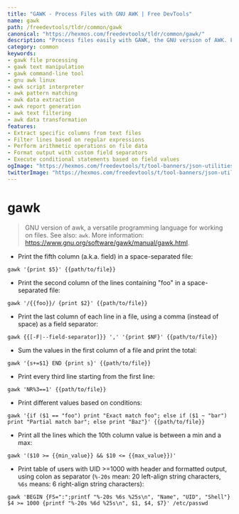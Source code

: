 ```yaml
---
title: "GAWK - Process Files with GNU AWK | Free DevTools"
name: gawk
path: /freedevtools/tldr/common/gawk
canonical: "https://hexmos.com/freedevtools/tldr/common/gawk/"
description: "Process files easily with GAWK, the GNU version of AWK. Filter, format, and manipulate text data with this powerful command-line tool. Free online tool, no registration required."
category: common
keywords:
- gawk file processing
- gawk text manipulation
- gawk command-line tool
- gnu awk linux
- awk script interpreter
- awk pattern matching
- awk data extraction
- awk report generation
- awk text filtering
- awk data transformation
features:
- Extract specific columns from text files
- Filter lines based on regular expressions
- Perform arithmetic operations on file data
- Format output with custom field separators
- Execute conditional statements based on field values
ogImage: "https://hexmos.com/freedevtools/t/tool-banners/json-utilities-banner.png"
twitterImage: "https://hexmos.com/freedevtools/t/tool-banners/json-utilities-banner.png"
---
```


# gawk

> GNU version of awk, a versatile programming language for working on files.
> See also: `awk`.
> More information: <https://www.gnu.org/software/gawk/manual/gawk.html>.

- Print the fifth column (a.k.a. field) in a space-separated file:

`gawk '{print $5}' {{path/to/file}}`

- Print the second column of the lines containing "foo" in a space-separated file:

`gawk '/{{foo}}/ {print $2}' {{path/to/file}}`

- Print the last column of each line in a file, using a comma (instead of space) as a field separator:

`gawk {{[-F|--field-separator]}} ',' '{print $NF}' {{path/to/file}}`

- Sum the values in the first column of a file and print the total:

`gawk '{s+=$1} END {print s}' {{path/to/file}}`

- Print every third line starting from the first line:

`gawk 'NR%3==1' {{path/to/file}}`

- Print different values based on conditions:

`gawk '{if ($1 == "foo") print "Exact match foo"; else if ($1 ~ "bar") print "Partial match bar"; else print "Baz"}' {{path/to/file}}`

- Print all the lines which the 10th column value is between a min and a max:

`gawk '($10 >= {{min_value}} && $10 <= {{max_value}})'`

- Print table of users with UID >=1000 with header and formatted output, using colon as separator (`%-20s` mean: 20 left-align string characters, `%6s` means: 6 right-align string characters):

`gawk 'BEGIN {FS=":";printf "%-20s %6s %25s\n", "Name", "UID", "Shell"} $4 >= 1000 {printf "%-20s %6d %25s\n", $1, $4, $7}' /etc/passwd`
